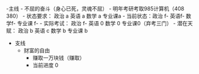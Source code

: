-主线 
	- 不屈的奋斗（身心已死，灵魂不屈）
		- 明年考研考取985计算机（408  380）
		- 状态要求： 政治 a 英语 a 数学 a 专业课a
		- 当前状态：政治 f- 英语f- 数学f- 专业课 f-
		- 实际考试： 政治 f- 英语 0 数学 0 专业课0（弃考三门）
		- 潜在天赋： 政治 b 英语 c 数学 b 专业课 b
- 支线
	- 财富的自由
		- 赚取一万块钱（赚取）
		- 当前进度 0